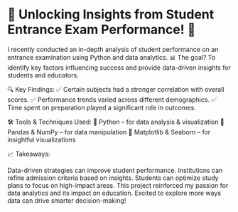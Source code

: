 # 🚀 Unlocking Insights from Student Entrance Exam Performance! 🎯

I recently conducted an in-depth analysis of student performance on an entrance examination using Python and data analytics. 📊 The goal? To identify key factors influencing success and provide data-driven insights for students and educators.

🔍 Key Findings:
✅ Certain subjects had a stronger correlation with overall scores.
✅ Performance trends varied across different demographics.
✅ Time spent on preparation played a significant role in outcomes.

🛠 Tools & Techniques Used:
📌 Python – for data analysis & visualization
📌 Pandas & NumPy – for data manipulation
📌 Matplotlib & Seaborn – for insightful visualizations

📈 Takeaways:

Data-driven strategies can improve student performance.
Institutions can refine admission criteria based on insights.
Students can optimize study plans to focus on high-impact areas.
This project reinforced my passion for data analytics and its impact on education. Excited to explore more ways data can drive smarter decision-making!
